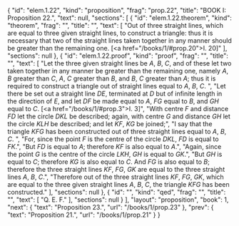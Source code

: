 {
  "id": "elem.1.22",
  "kind": "proposition",
  "frag": "prop.22",
  "title": "BOOK I: Proposition 22.",
  "text": null,
  "sections": [
    {
      "id": "elem.1.22.theorem",
      "kind": "theorem",
      "frag": "",
      "title": "",
      "text": [
        "Out of three straight lines, which are equal to three given straight lines, to construct a triangle: thus it is necessary that two of the straight lines taken together in any manner should be greater than the remaining one. [<a href=\"/books/1/#prop.20\">I. 20</a>]"
      ],
      "sections": null
    },
    {
      "id": "elem.1.22.proof",
      "kind": "proof",
      "frag": "",
      "title": "",
      "text": [
        "Let the three given straight lines be <var>A</var>, <var>B</var>, <var>C</var>, and of these let two taken together in any manner be greater than the remaining one, namely <var>A</var>, <var>B</var> greater than <var>C</var>, <var>A</var>, <var>C</var> greater than <var>B</var>, and <var>B</var>, <var>C</var> greater than <var>A</var>; thus it is required to construct a triangle out of straight lines equal to <var>A</var>, <var>B</var>, <var>C</var>. ",
        "Let there be set out a straight line <var>DE</var>, terminated at <var>D</var> but of infinite length in the direction of <var>E</var>, and let <var>DF</var> be made equal to <var>A</var>, <var>FG</var> equal to <var>B</var>, and <var>GH</var> equal to <var>C</var>. [<a href=\"/books/1/#prop.3\">I. 3</a>]",
        "With centre <var>F</var> and distance <var>FD</var> let the circle <var>DKL</var> be described; again, with centre <var>G</var> and distance <var>GH</var> let the circle <var>KLH</var> be described; and let <var>KF</var>, <var>KG</var> be joined;",
        "I say that the triangle <var>KFG</var> has been constructed out of three straight lines equal to <var>A</var>, <var>B</var>, <var>C</var>. ",
        "For, since the point <var>F</var> is the centre of the circle <var>DKL</var>, <var>FD</var> is equal to <var>FK</var>.",
        "But <var>FD</var> is equal to <var>A</var>; therefore <var>KF</var> is also equal to <var>A</var>.",
        "Again, since the point <var>G</var> is the centre of the circle <var>LKH</var>, <var>GH</var> is equal to <var>GK</var>.",
        "But <var>GH</var> is equal to <var>C</var>; therefore <var>KG</var> is also equal to <var>C</var>. And <var>FG</var> is also equal to <var>B</var>; therefore the three straight lines <var>KF</var>, <var>FG</var>, <var>GK</var> are equal to the three straight lines <var>A</var>, <var>B</var>, <var>C</var>.",
        "Therefore out of the three straight lines <var>KF</var>, <var>FG</var>, <var>GK</var>, which are equal to the three given straight lines <var>A</var>, <var>B</var>, <var>C</var>, the triangle <var>KFG</var> has been constructed."
      ],
      "sections": null
    },
    {
      "id": "",
      "kind": "qed",
      "frag": "",
      "title": "",
      "text": [
        "Q. E. F."
      ],
      "sections": null
    }
  ],
  "layout": "proposition",
  "book": 1,
  "next": {
    "text": "Proposition 23.",
    "url": "/books/1/prop.23"
  },
  "prev": {
    "text": "Proposition 21.",
    "url": "/books/1/prop.21"
  }
}
